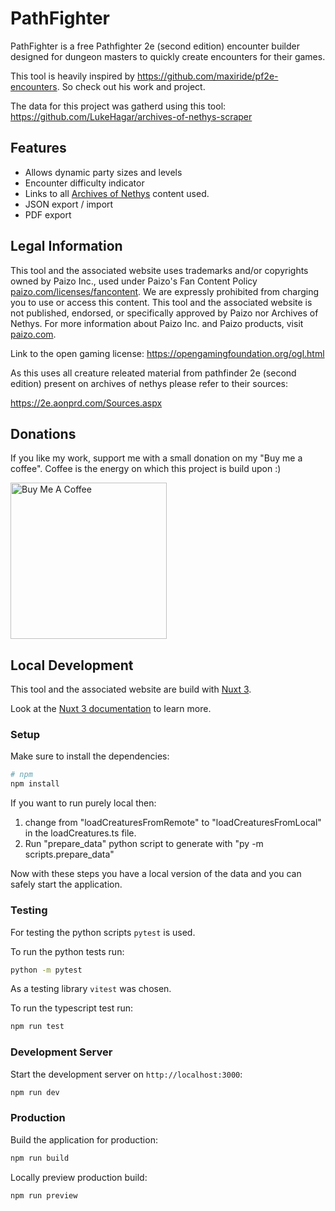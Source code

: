 # PathFighter

PathFighter is a free Pathfighter 2e (second edition) encounter builder designed for dungeon masters to quickly create encounters for their games.

This tool is heavily inspired by https://github.com/maxiride/pf2e-encounters. So check out his work and project.

The data for this project was gatherd using this tool:
https://github.com/LukeHagar/archives-of-nethys-scraper

## Features

- Allows dynamic party sizes and levels
- Encounter difficulty indicator
- Links to all [Archives of Nethys](https://2e.aonprd.com) content used.
- JSON export / import
- PDF export

## Legal Information

This tool and the associated website uses trademarks and/or copyrights owned by Paizo Inc., used under Paizo's Fan Content Policy [paizo.com/licenses/fancontent]([https://paizo.com/licenses/fancontent]). We are expressly prohibited from charging you to use or access this content. This tool and the associated website is not published, endorsed, or specifically approved by Paizo nor Archives of Nethys. For more information about Paizo Inc. and Paizo products, visit [paizo.com](https://paizo.com).

Link to the open gaming license:
https://opengamingfoundation.org/ogl.html

As this uses all creature releated material from pathfinder 2e (second edition) present on archives of nethys please refer to their sources:

https://2e.aonprd.com/Sources.aspx

## Donations

If you like my work, support me with a small donation on my "Buy me a coffee". Coffee is the energy on which this project is build upon :)

<a href="https://www.buymeacoffee.com/SebsnT" target="_blank"><img src="https://cdn.buymeacoffee.com/buttons/v2/arial-yellow.png" alt="Buy Me A Coffee" width=250px/></a>

## Local Development

This tool and the associated website are build with [Nuxt 3](https://nuxt.com).

Look at the [Nuxt 3 documentation](https://nuxt.com/docs/getting-started/introduction) to learn more.

### Setup

Make sure to install the dependencies:

```bash
# npm
npm install
```

If you want to run purely local then:

1. change from "loadCreaturesFromRemote" to "loadCreaturesFromLocal" in the loadCreatures.ts file.
2. Run "prepare_data" python script to generate with "py -m scripts.prepare_data"

Now with these steps you have a local version of the data and you can safely start the application.


### Testing

For testing the python scripts `pytest` is used.

To run the python tests run:

```bash
python -m pytest
```

As a testing library `vitest` was chosen.

To run the typescript test run:

```bash
npm run test
```

### Development Server

Start the development server on `http://localhost:3000`:

```bash
npm run dev
```

### Production

Build the application for production:

```bash
npm run build
```

Locally preview production build:

```bash
npm run preview
```
